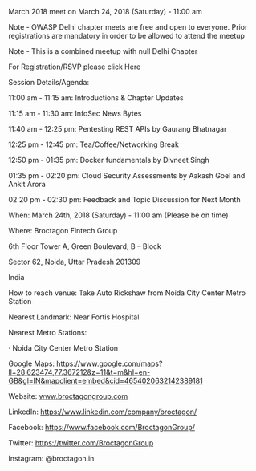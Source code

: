 March 2018 meet on March 24, 2018 (Saturday) - 11:00 am

Note - OWASP Delhi chapter meets are free and open to everyone. Prior
registrations are mandatory in order to be allowed to attend the meetup

Note - This is a combined meetup with null Delhi Chapter

For Registration/RSVP please click Here

Session Details/Agenda:

11:00 am - 11:15 am: Introductions & Chapter Updates

11:15 am - 11:30 am: InfoSec News Bytes

11:40 am - 12:25 pm: Pentesting REST APIs by Gaurang Bhatnagar

12:25 pm - 12:45 pm: Tea/Coffee/Networking Break

12:50 pm - 01:35 pm: Docker fundamentals by Divneet Singh

01:35 pm - 02:20 pm: Cloud Security Assessments by Aakash Goel and Ankit
Arora

02:20 pm - 02:30 pm: Feedback and Topic Discussion for Next Month

When: March 24th, 2018 (Saturday) - 11:00 am (Please be on time)

Where: Broctagon Fintech Group

6th Floor Tower A, Green Boulevard, B – Block

Sector 62, Noida, Uttar Pradesh 201309

India

How to reach venue: Take Auto Rickshaw from Noida City Center Metro
Station

Nearest Landmark: Near Fortis Hospital

Nearest Metro Stations:

· Noida City Center Metro Station

Google Maps:
<https://www.google.com/maps?ll=28.623474,77.367212&z=11&t=m&hl=en-GB&gl=IN&mapclient=embed&cid=4654020632142389181>

Website: www.broctagongroup.com

LinkedIn: <https://www.linkedin.com/company/broctagon/>

Facebook: <https://www.facebook.com/BroctagonGroup/>

Twitter: <https://twitter.com/BroctagonGroup>

Instagram: @broctagon.in